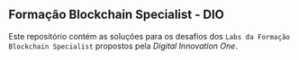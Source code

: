 ## Formação Blockchain Specialist - DIO

Este repositório contém as soluções para os desafios dos `Labs da Formação Blockchain Specialist` propostos pela *Digital Innovation One*.
